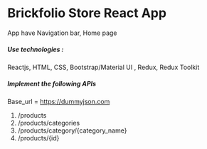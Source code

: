 # Brickfolio Store React App

App have Navigation bar, Home page

##### Use technologies :

Reactjs, HTML, CSS, Bootstrap/Material UI , Redux, Redux Toolkit

##### Implement the following APIs

Base_url = https://dummyjson.com

1. /products
2. /products/categories
3. /products/category/{category_name}
4. /products/{id}

